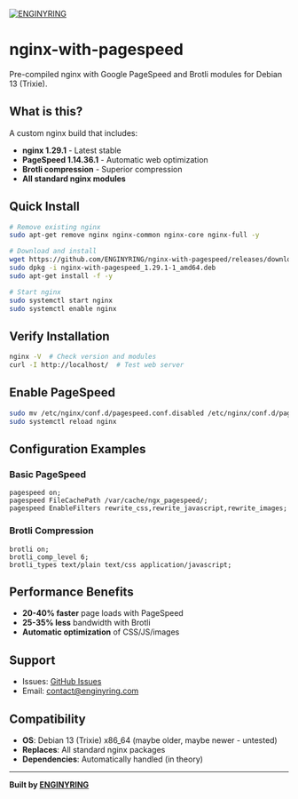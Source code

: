 [![ENGINYRING](https://cdn.enginyring.com/img/logo_dark.png)](https://www.enginyring.com)

# nginx-with-pagespeed

Pre-compiled nginx with Google PageSpeed and Brotli modules for Debian 13 (Trixie).

## What is this?

A custom nginx build that includes:
- **nginx 1.29.1** - Latest stable
- **PageSpeed 1.14.36.1** - Automatic web optimization 
- **Brotli compression** - Superior compression
- **All standard nginx modules**

## Quick Install

```bash
# Remove existing nginx
sudo apt-get remove nginx nginx-common nginx-core nginx-full -y

# Download and install
wget https://github.com/ENGINYRING/nginx-with-pagespeed/releases/download/v1/nginx-with-pagespeed_1.29.1-1_amd64.deb
sudo dpkg -i nginx-with-pagespeed_1.29.1-1_amd64.deb
sudo apt-get install -f -y

# Start nginx
sudo systemctl start nginx
sudo systemctl enable nginx
```

## Verify Installation

```bash
nginx -V  # Check version and modules
curl -I http://localhost/  # Test web server
```

## Enable PageSpeed

```bash
sudo mv /etc/nginx/conf.d/pagespeed.conf.disabled /etc/nginx/conf.d/pagespeed.conf
sudo systemctl reload nginx
```

## Configuration Examples

### Basic PageSpeed
```nginx
pagespeed on;
pagespeed FileCachePath /var/cache/ngx_pagespeed/;
pagespeed EnableFilters rewrite_css,rewrite_javascript,rewrite_images;
```

### Brotli Compression
```nginx
brotli on;
brotli_comp_level 6;
brotli_types text/plain text/css application/javascript;
```

## Performance Benefits

- **20-40% faster** page loads with PageSpeed
- **25-35% less** bandwidth with Brotli
- **Automatic optimization** of CSS/JS/images

## Support

- Issues: [GitHub Issues](https://github.com/ENGINYRING/nginx-with-pagespeed/issues)
- Email: contact@enginyring.com

## Compatibility

- **OS**: Debian 13 (Trixie) x86_64 (maybe older, maybe newer - untested)
- **Replaces**: All standard nginx packages
- **Dependencies**: Automatically handled (in theory)

---

**Built by [ENGINYRING](https://github.com/ENGINYRING)**
